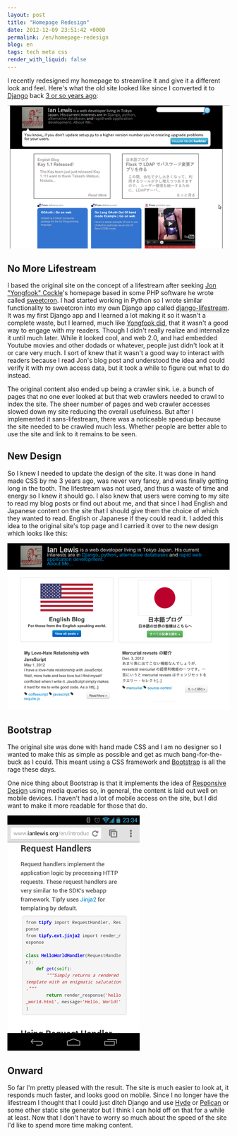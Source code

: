 ```yaml
---
layout: post
title: "Homepage Redesign"
date: 2012-12-09 23:51:42 +0000
permalink: /en/homepage-redesign
blog: en
tags: tech meta css
render_with_liquid: false
---
```


I recently redesigned my homepage to streamline it and give it a different look and feel. Here's what the old site looked like since I converted it to [Django](https://www.djangoproject.com/) back [3 or so years ago](http://www.ianlewis.org/en/new-django-homepage):

![image](/assets/images/689/old_homepage_big.png)

## No More Lifestream

I based the original site on the concept of a lifestream after seeking [Jon "Yongfook" Cockle](http://yongfook.com)'s homepage based in some PHP software he wrote called [sweetcron](http://code.google.com/p/sweetcron/). I had started working in Python so I wrote similar functionality to sweetcron into my own Django app called [django-lifestream](https://bitbucket.org/IanLewis/django-lifestream). It was my first Django app and I learned a lot making it so it wasn't a complete waste, but I learned, much like [Yongfook did](http://yongfook.posterous.com/why-posterous-instead-of-sweetcron), that it wasn't a good way to engage with my readers. Though I didn't really realize and internalize it until much later. While it looked cool, and web 2.0, and had embedded Youtube movies and other dodads or whatever, people just didn't look at it or care very much. I sort of knew that it wasn't a good way to interact with readers because I read Jon's blog post and understood the idea and could verify it with my own access data, but it took a while to figure out what to do instead.

The original content also ended up being a crawler sink. i.e. a bunch of pages that no one ever looked at but that web crawlers needed to crawl to index the site. The sheer number of pages and web crawler accesses slowed down my site reducing the overall usefulness. But after I implemented it sans-lifestream, there was a noticeable speedup because the site needed to be crawled much less. Whether people are better able to use the site and link to it remains to be seen.

## New Design

So I knew I needed to update the design of the site. It was done in hand made CSS by me 3 years ago, was never very fancy, and was finally getting long in the tooth. The lifestream was not used, and thus a waste of time and energy so I knew it should go. I also knew that users were coming to my site to read my blog posts or find out about me, and that since I had English and Japanese content on the site that I should give them the choice of which they wanted to read. English or Japanese if they could read it. I added this idea to the original site's top page and I carried it over to the new design which looks like this:

![image](/assets/images/689/new-top_big.png)

## Bootstrap

The original site was done with hand made CSS and I am no designer so I wanted to make this as simple as possible and get as much bang-for-the-buck as I could. This meant using a CSS framework and [Bootstrap](http://twitter.github.com/bootstrap/) is all the rage these days.

One nice thing about Bootstrap is that it implements the idea of [Responsive Design](http://en.wikipedia.org/wiki/Responsive_web_design) using media queries so, in general, the content is laid out well on mobile devices. I haven't had a lot of mobile access on the site, but I did want to make it more readable for those that do.

![image](/assets/images/689/2012-12-09_23.34.47_small.png)

## Onward

So far I'm pretty pleased with the result. The site is much easier to look at, it responds much faster, and looks good on mobile. Since I no longer have the lifestream I thought that I could just ditch Django and use [Hyde](http://hyde.github.com/) or [Pelican](http://docs.getpelican.com/en/latest/) or some other static site generator but I think I can hold off on that for a while at least. Now that I don't have to worry so much about the speed of the site I'd like to spend more time making content.
